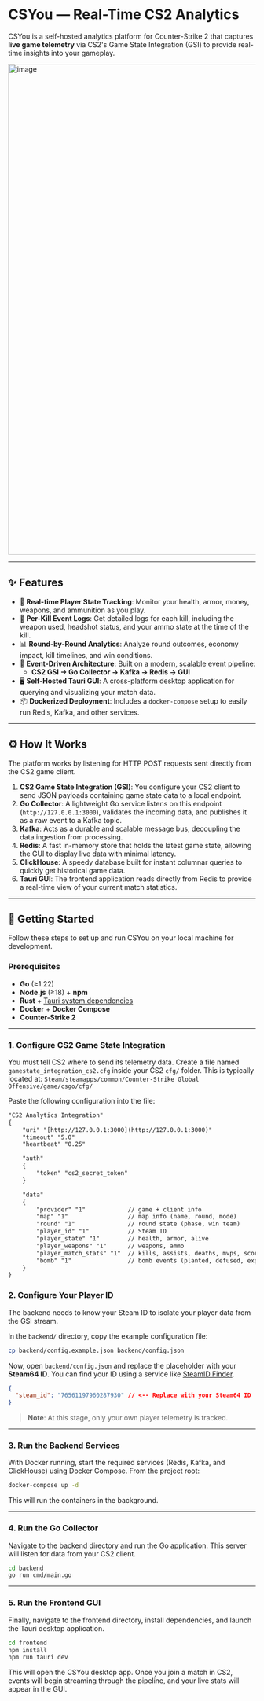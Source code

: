 # CSYou — Real-Time CS2 Analytics

CSYou is a self-hosted analytics platform for Counter-Strike 2 that captures **live game telemetry** via CS2's Game State Integration (GSI) to provide real-time insights into your gameplay.

<img width="1908" height="999" alt="image" src="https://github.com/user-attachments/assets/890a1dcb-b7aa-4def-b98c-ee1c79edafa3" />

---

## ✨ Features

-   🎯 **Real-time Player State Tracking**: Monitor your health, armor, money, weapons, and ammunition as you play.
-   🔫 **Per-Kill Event Logs**: Get detailed logs for each kill, including the weapon used, headshot status, and your ammo state at the time of the kill.
-   📊 **Round-by-Round Analytics**: Analyze round outcomes, economy impact, kill timelines, and win conditions.
-   🚀 **Event-Driven Architecture**: Built on a modern, scalable event pipeline:
    -   **CS2 GSI → Go Collector → Kafka → Redis → GUI**
-   🖥 **Self-Hosted Tauri GUI**: A cross-platform desktop application for querying and visualizing your match data.
-   📦 **Dockerized Deployment**: Includes a `docker-compose` setup to easily run Redis, Kafka, and other services.

---

## ⚙️ How It Works

The platform works by listening for HTTP POST requests sent directly from the CS2 game client.

1.  **CS2 Game State Integration (GSI)**: You configure your CS2 client to send JSON payloads containing game state data to a local endpoint.
2.  **Go Collector**: A lightweight Go service listens on this endpoint (`http://127.0.0.1:3000`), validates the incoming data, and publishes it as a raw event to a Kafka topic.
3.  **Kafka**: Acts as a durable and scalable message bus, decoupling the data ingestion from processing.
4.  **Redis**: A fast in-memory store that holds the latest game state, allowing the GUI to display live data with minimal latency.
5.  **ClickHouse**: A speedy database built for instant columnar queries to quickly get historical game data.
6.  **Tauri GUI**: The frontend application reads directly from Redis to provide a real-time view of your current match statistics.

---

## 🔧 Getting Started

Follow these steps to set up and run CSYou on your local machine for development.

### Prerequisites

-   **Go** (≥1.22)
-   **Node.js** (≥18) + **npm**
-   **Rust** + [Tauri system dependencies](https://tauri.app/v1/guides/getting-started/prerequisites)
-   **Docker** + **Docker Compose**
-   **Counter-Strike 2**

---

### 1. Configure CS2 Game State Integration

You must tell CS2 where to send its telemetry data. Create a file named `gamestate_integration_cs2.cfg` inside your CS2 `cfg/` folder. This is typically located at:
`Steam/steamapps/common/Counter-Strike Global Offensive/game/csgo/cfg/`

Paste the following configuration into the file:

```txt
"CS2 Analytics Integration"
{
    "uri" "[http://127.0.0.1:3000](http://127.0.0.1:3000)"
    "timeout" "5.0"
    "heartbeat" "0.25"

    "auth"
    {
        "token" "cs2_secret_token"
    }

    "data"
    {
        "provider" "1"            // game + client info
        "map" "1"                 // map info (name, round, mode)
        "round" "1"               // round state (phase, win team)
        "player_id" "1"           // Steam ID
        "player_state" "1"        // health, armor, alive
        "player_weapons" "1"      // weapons, ammo
        "player_match_stats" "1"  // kills, assists, deaths, mvps, score
        "bomb" "1"                // bomb events (planted, defused, exploded)
    }
}
```
### 2. Configure Your Player ID

The backend needs to know your Steam ID to isolate your player data from the GSI stream.

In the `backend/` directory, copy the example configuration file:

```bash
cp backend/config.example.json backend/config.json
```

Now, open `backend/config.json` and replace the placeholder with your **Steam64 ID**. You can find your ID using a service like [SteamID Finder](https://steamid.io/).

```json
{
  "steam_id": "76561197960287930" // <-- Replace with your Steam64 ID
}
```

> **Note**: At this stage, only your own player telemetry is tracked.

---

### 3. Run the Backend Services

With Docker running, start the required services (Redis, Kafka, and ClickHouse) using Docker Compose. From the project root:

```bash
docker-compose up -d
```

This will run the containers in the background.

---

### 4. Run the Go Collector

Navigate to the backend directory and run the Go application. This server will listen for data from your CS2 client.

```bash
cd backend
go run cmd/main.go
```

---

### 5. Run the Frontend GUI

Finally, navigate to the frontend directory, install dependencies, and launch the Tauri desktop application.

```bash
cd frontend
npm install
npm run tauri dev
```

This will open the CSYou desktop app. Once you join a match in CS2, events will begin streaming through the pipeline, and your live stats will appear in the GUI.
